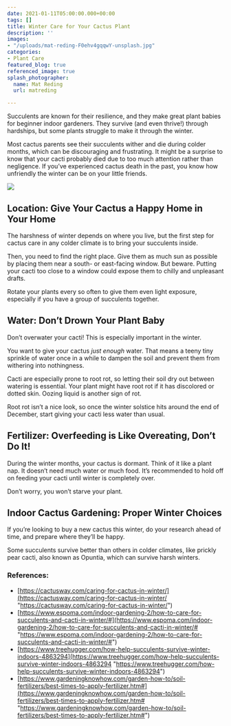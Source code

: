 ```yaml
---
date: 2021-01-11T05:00:00.000+00:00
tags: []
title: Winter Care for Your Cactus Plant
description: ''
images:
- "/uploads/mat-reding-F0ehv4gqqwY-unsplash.jpg"
categories:
- Plant Care
featured_blog: true
referenced_image: true
splash_photographer:
  name: Mat Reding
  url: matreding

---
```


Succulents are known for their resilience, and they make great plant babies for beginner indoor gardeners. They survive (and even thrive!) through hardships, but some plants struggle to make it through the winter.

Most cactus parents see their succulents wither and die during colder months, which can be discouraging and frustrating. It might be a surprise to know that your cacti probably died due to too much attention rather than negligence. If you’ve experienced cactus death in the past, you know how unfriendly the winter can be on your little friends.

![](/uploads/mat-reding-F0ehv4gqqwY-unsplash.jpg#floatright)

## Location: Give Your Cactus a Happy Home in Your Home

The harshness of winter depends on where you live, but the first step for cactus care in any colder climate is to bring your succulents inside. 

Then, you need to find the right place. Give them as much sun as possible by placing them near a south- or east-facing window. But beware. Putting your cacti too close to a window could expose them to chilly and unpleasant drafts.

Rotate your plants every so often to give them even light exposure, especially if you have a group of succulents together.

## Water: Don’t Drown Your Plant Baby

Don’t overwater your cacti! This is especially important in the winter.

You want to give your cactus _just enough_ water. That means a teeny tiny sprinkle of water once in a while to dampen the soil and prevent them from withering into nothingness.

Cacti are especially prone to root rot, so letting their soil dry out between watering is essential. Your plant might have root rot if it has discolored or dotted skin. Oozing liquid is another sign of rot.

Root rot isn’t a nice look, so once the winter solstice hits around the end of December, start giving your cacti less water than usual.

## Fertilizer: Overfeeding is Like Overeating, Don’t Do It!

During the winter months, your cactus is dormant. Think of it like a plant nap. It doesn’t need much water or much food. It’s recommended to hold off on feeding your cacti until winter is completely over.

Don’t worry, you won’t starve your plant.

## Indoor Cactus Gardening: Proper Winter Choices

If you’re looking to buy a new cactus this winter, do your research ahead of time, and prepare where they’ll be happy.

Some succulents survive better than others in colder climates, like prickly pear cacti, also known as Opuntia, which can survive harsh winters.

### References:

* [https://cactusway.com/caring-for-cactus-in-winter/](https://cactusway.com/caring-for-cactus-in-winter/ "https://cactusway.com/caring-for-cactus-in-winter/")
* [https://www.espoma.com/indoor-gardening-2/how-to-care-for-succulents-and-cacti-in-winter/#](https://www.espoma.com/indoor-gardening-2/how-to-care-for-succulents-and-cacti-in-winter/# "https://www.espoma.com/indoor-gardening-2/how-to-care-for-succulents-and-cacti-in-winter/#")
* [https://www.treehugger.com/how-help-succulents-survive-winter-indoors-4863294](https://www.treehugger.com/how-help-succulents-survive-winter-indoors-4863294 "https://www.treehugger.com/how-help-succulents-survive-winter-indoors-4863294")
* [https://www.gardeningknowhow.com/garden-how-to/soil-fertilizers/best-times-to-apply-fertilizer.htm#](https://www.gardeningknowhow.com/garden-how-to/soil-fertilizers/best-times-to-apply-fertilizer.htm# "https://www.gardeningknowhow.com/garden-how-to/soil-fertilizers/best-times-to-apply-fertilizer.htm#")